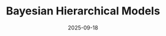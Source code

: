 ---
layout: lecture
published: true
title: Bayesian Hierarchical Models
# nav_exclude: true
presented_by:
date: 2025-09-18
number: 7
recording: 
comments:
files:
  slides:
  pdf_slides:
  textbook_sections:
  notes:
  notebook:
  additional_files:
    name:
    link:
---